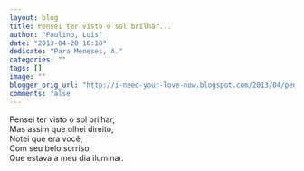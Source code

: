 ```yaml
---
layout: blog
title: Pensei ter visto o sol brilhar...
author: "Paulino, Luís"
date: "2013-04-20 16:18"
dedicate: "Para Meneses, A."
categories: ""
tags: []
image: ""
blogger_orig_url: "http://i-need-your-love-now.blogspot.com/2013/04/pensei-ter-visto-o-sol-brilhar-mas.html"
comments: false
---
```


Pensei ter visto o sol brilhar,\
Mas assim que olhei direito,\
Notei que era você,\
Com seu belo sorriso\
Que estava a meu dia iluminar.
